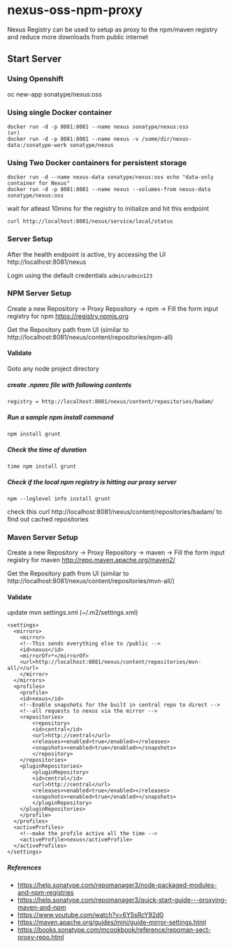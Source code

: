 # nexus-oss-npm-proxy
Nexus Registry can be used to setup as proxy to the npm/maven registry and reduce more downloads from public internet

## Start Server
### Using Openshift
oc new-app sonatype/nexus:oss

### Using single Docker container 
```
docker run -d -p 8081:8081 --name nexus sonatype/nexus:oss
(or)
docker run -d -p 8081:8081 --name nexus -v /some/dir/nexus-data:/sonatype-work sonatype/nexus
```
### Using Two Docker containers for persistent storage
```
docker run -d --name nexus-data sonatype/nexus:oss echo "data-only container for Nexus"
docker run -d -p 8081:8081 --name nexus --volumes-from nexus-data sonatype/nexus:oss
```

wait for atleast 10mins for the registry to initialize and hit this endpoint 
```
curl http://localhost:8081/nexus/service/local/status
```
### Server Setup
After the health endpoint is active, try accessing the UI 
http://localhost:8081/nexus

Login using the default credentials `admin/admin123`

### NPM Server Setup
Create a new Repository -> Proxy Repository -> npm -> Fill the form
input registry for npm https://registry.npmjs.org

Get the Repository path from UI (similar to http://localhost:8081/nexus/content/repositories/npm-all)

#### Validate

Goto any node project directory 
##### create .npmrc file with following contents
```
registry = http://localhost:8081/nexus/content/repositories/badam/
```
##### Run a sample npm install command 
```
npm install grunt
```
##### Check the time of duration 
```
time npm install grunt
```
##### Check if the local npm registry is hitting our proxy server
```
npm --loglevel info install grunt
```

check this curl http://localhost:8081/nexus/content/repositories/badam/ to find out cached repositories

### Maven Server Setup
Create a new Repository -> Proxy Repository -> maven -> Fill the form
input registry for maven http://repo.maven.apache.org/maven2/

Get the Repository path from UI (similar to http://localhost:8081/nexus/content/repositories/mvn-all/)

#### Validate 

update mvn settings.xml (~/.m2/settings.xml)
```
<settings>
  <mirrors>
	<mirror>
  	<!--This sends everything else to /public -->
  	<id>nexus</id>
  	<mirrorOf>*</mirrorOf>
  	<url>http://localhost:8081/nexus/content/repositories/mvn-all/</url>
	</mirror>
  </mirrors>
  <profiles>
	<profile>
  	<id>nexus</id>
  	<!--Enable snapshots for the built in central repo to direct -->
  	<!--all requests to nexus via the mirror -->
  	<repositories>
    	<repository>
      	<id>central</id>
      	<url>http://central</url>
      	<releases><enabled>true</enabled></releases>
      	<snapshots><enabled>true</enabled></snapshots>
    	</repository>
  	</repositories>
 	<pluginRepositories>
    	<pluginRepository>
      	<id>central</id>
      	<url>http://central</url>
      	<releases><enabled>true</enabled></releases>
      	<snapshots><enabled>true</enabled></snapshots>
    	</pluginRepository>
  	</pluginRepositories>
	</profile>
  </profiles>
  <activeProfiles>
	<!--make the profile active all the time -->
	<activeProfile>nexus</activeProfile>
  </activeProfiles>
</settings>
```

##### References 
* https://help.sonatype.com/repomanager3/node-packaged-modules-and-npm-registries
* https://help.sonatype.com/repomanager3/quick-start-guide---proxying-maven-and-npm
* https://www.youtube.com/watch?v=6Y5sRcY92d0 
* https://maven.apache.org/guides/mini/guide-mirror-settings.html
* https://books.sonatype.com/mcookbook/reference/repoman-sect-proxy-repo.html
